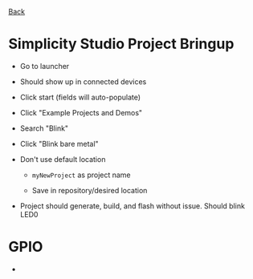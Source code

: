 [Back](index.md)

# Simplicity Studio Project Bringup

- Go to launcher

- Should show up in connected devices

- Click start (fields will auto-populate)

- Click "Example Projects and Demos"

- Search "Blink"

- Click "Blink bare metal"

- Don't use default location

    - `myNewProject` as project name

    - Save in repository/desired location

- Project should generate, build, and flash without issue. Should blink LED0

# GPIO

- 